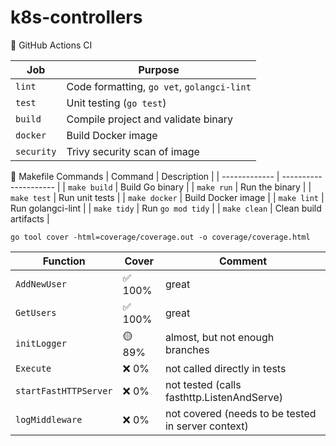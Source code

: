 # k8s-controllers
🔐 GitHub Actions CI

| Job        | Purpose                                    |
| ---------- | ------------------------------------------ |
| `lint`     | Code formatting, `go vet`, `golangci-lint` |
| `test`     | Unit testing (`go test`)                   |
| `build`    | Compile project and validate binary        |
| `docker`   | Build Docker image                         |
| `security` | Trivy security scan of image               |

📄 Makefile Commands
| Command       | Description           |
| ------------- | --------------------- |
| `make build`  | Build Go binary       |
| `make run`    | Run the binary        |
| `make test`   | Run unit tests        |
| `make docker` | Build Docker image    |
| `make lint`   | Run golangci-lint     |
| `make tidy`   | Run `go mod tidy`     |
| `make clean`  | Clean build artifacts |

```
go tool cover -html=coverage/coverage.out -o coverage/coverage.html
```
| Function              | Cover    | Comment                                          |
| --------------------- | -------- | ---------------------------------------------------- |
| `AddNewUser`          | ✅ 100%   | great                                              |
| `GetUsers`            | ✅ 100%   | great                                              |
| `initLogger`          | 🟡 89%    | almost, but not enough branches                      |
| `Execute`             | ❌ 0%     | not called directly in tests                         |
| `startFastHTTPServer` | ❌ 0%     | not tested (calls fasthttp.ListenAndServe)    |
| `logMiddleware`       | ❌ 0%     | not covered (needs to be tested in server context) |
